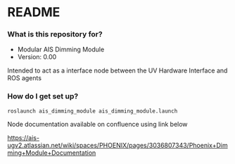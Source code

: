 # README #


### What is this repository for? ###

* Modular AIS Dimming Module
* Version: 0.00

Intended to act as a interface node between the UV Hardware Interface and ROS agents

### How do I get set up? ###

```
roslaunch ais_dimming_module ais_dimming_module.launch
```

Node documentation available on confluence using link below 

https://ais-ugv2.atlassian.net/wiki/spaces/PHOENIX/pages/3036807343/Phoenix+Dimming+Module+Documentation